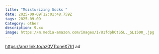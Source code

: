 ```yaml
---
title: "Moisturizing Socks "
date: 2025-09-09T12:01:48.759Z
tags: 2025-09-09
Category: other
description: 9.xx
image: https://m.media-amazon.com/images/I/81fdphCtS5L._SL1500_.jpg
---
```

https://amzlink.to/az0VTtoneX7h1  ad